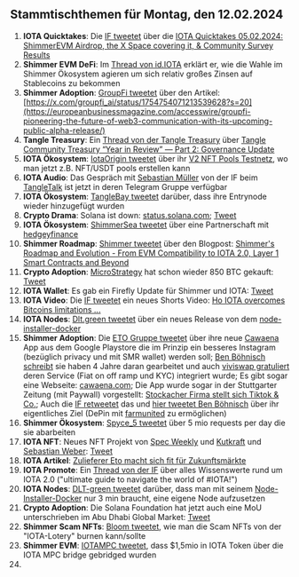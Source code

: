 ## Stammtischthemen für Montag, den 12.02.2024

1. **IOTA Quicktakes**: Die [IF tweetet]() über die [IOTA Quicktakes 05.02.2024: ShimmerEVM Airdrop, the X Space covering it, & Community Survey Results](https://www.youtube.com/watch?v=8ofEFbDiVHc)
2. **Shimmer EVM DeFi**: Im [Thread von id.IOTA](https://x.com/id_iota/status/1754619563331944822?s=20) erklärt er, wie die Wahle im Shimmer Ökosystem agieren um sich relativ großes Zinsen auf Stablecoins zu bekommen
3. **Shimmer Adoption**: [GroupFi tweetet](https://x.com/groupfi_ai/status/1754754071213539628?s=20) über den Artikel: [https://x.com/groupfi_ai/status/1754754071213539628?s=20](https://europeanbusinessmagazine.com/accesswire/groupfi-pioneering-the-future-of-web3-communication-with-its-upcoming-public-alpha-release/)
4. **Tangle Treasury**: Ein [Thread von der Tangle Treasury](https://x.com/TangleTreasury/status/1754670543184269778?s=20) über [Tangle Community Treasury “Year in Review” — Part 2: Governance Update](https://medium.com/@jamesjdsutton/tangle-community-treasury-year-in-review-part-2-governance-update-d0bd987a24c8)
5. **IOTA Ökosystem**: [IotaOrigin tweetet](https://x.com/origin_iota/status/1754774950664151438?s=20) über ihr [V2 NFT Pools Testnetz](https://set.snippool.xyz/Collections), wo man jetzt z.B. NFT/USDT pools erstellen kann
6. **IOTA Audio**: Das Gespräch mit [Sebastian Müller](https://twitter.com/NaitsabesMue) von der IF beim [TangleTalk](https://twitter.com/tangle_talk) ist jetzt in deren Telegram Gruppe verfügbar
7. **IOTA Ökosystem**: [TangleBay tweetet](https://x.com/tanglebay/status/1754822641356058864?s=20) darüber, dass ihre Entrynode wieder hinzugefügt wurden
8. **Crypto Drama**: Solana ist down: [status.solana.com](https://status.solana.com/); [Tweet](https://twitter.com/SolanaStatus/status/1754813351945789491)
9. **IOTA Ökosystem**: [ShimmerSea tweetet](https://x.com/ShimmerSeaDEX/status/1754848610779353479?s=20) über eine Partnerschaft mit [hedgeyfinance](https://twitter.com/hedgeyfinance)
10. **Shimmer Roadmap**: [Shimmer tweetet](https://x.com/shimmernet/status/1754867552746881491?s=20) über den Blogpost: [Shimmer's Roadmap and Evolution - From EVM Compatibility to IOTA 2.0, Layer 1 Smart Contracts and Beyond](https://blog.shimmer.network/shimmers-roadmap-and-evolution/)
11. **Crypto Adoption**: [MicroStrategy](https://twitter.com/MicroStrategy) hat schon wieder 850 BTC gekauft: [Tweet](https://x.com/saylor/status/1754976122607980726?s=20)
12. **IOTA Wallet**: Es gab ein Firefly Update für Shimmer und IOTA: [Tweet](https://x.com/Vrom14286662/status/1754947049890447396?s=20)
13. **IOTA Video**: Die [IF tweetet](https://x.com/iota/status/1754913093589623191?s=20) ein neues Shorts Video: [Ho IOTA overcomes Bitcoins limitations ...](https://www.youtube.com/shorts/kHHaoFYmKDc)
14. **IOTA Nodes**: [Dlt.green tweetet](https://x.com/dlt_green/status/1754985924029456851?s=20) über ein neues Release von dem [node-installer-docker](https://github.com/dlt-green/node-installer-docker)
15. **Shimmer Adoption**: Die [ETO Gruppe tweetet](https://x.com/EtoGruppe/status/1755125561846874304?s=20) über ihre neue [Cawaena](https://play.google.com/store/search?q=cawaena&c=apps&gl=DE) App aus dem Google Playstore die im Prinzip ein besseres Instagram (bezüglich privacy und mit SMR wallet) werden soll; [Ben Böhnisch schreibt](https://x.com/BenBoenisch/status/1755144561502904825?s=20) sie haben 4 Jahre daran gearbeitet und auch [viviswap gratuliert](https://x.com/viviswapcom/status/1755148061028839903?s=20) deren Service (Fiat on off ramp und KYC) integriert wurde; Es gibt sogar eine Webseite: [cawaena.com](https://cawaena.com/#/main/home); Die App wurde sogar in der Stuttgarter Zeitung (mit Paywall) vorgestellt: [Stockacher Firma stellt sich Tiktok & Co.](https://www.stuttgarter-zeitung.de/inhalt.neue-app-entwickelt-stockacher-firma-stellt-sich-tiktok-co.19eed20c-d94b-407e-b060-445c06235be2.html); Auch die [IF retweetet](https://x.com/iota/status/1755514007740400000?s=20) das und [hier tweetet Ben Böhnisch](https://x.com/BenBoenisch/status/1755517436143522148?s=20) über ihr eigentliches Ziel (DePin mit [farmunited](https://twitter.com/FarmUnited) zu ermöglichen)
16. **Shimmer Ökosystem**: [Spyce_5 tweetet](https://x.com/SPYCE_5/status/1755172635464413309?s=20) über 5 mio requests per day die sie abarbeiten
17. **IOTA NFT**: Neues NFT Projekt von [Spec Weekly](https://twitter.com/SpecWeekly) und [Kutkraft](https://twitter.com/kutkraft) und [Sebastian Weber](https://twitter.com/Sebasti65365174): [Tweet](https://x.com/SpecWeekly/status/1755186256911421729?s=20)
18. **IOTA Artikel**: [Zulieferer Eto macht sich fit für Zukunftsmärkte](https://www.schwaebische.de/wirtschaft/zulieferer-eto-macht-sich-fit-fuer-zukunftsmaerkte-2250370)
19. **IOTA Promote**: Ein [Thread von der IF](https://x.com/iota/status/1755260133121175954?s=20) über alles Wissenswerte rund um IOTA 2.0 ("ultimate guide to navigate the world of #IOTA!")
20. **IOTA Nodes**: [DLT-green tweetet](https://x.com/dlt_green/status/1755276718636437622?s=20) darüber, dass man mit seinem [Node-Installer-Docker](https://github.com/dlt-green/node-installer-docker) nur 3 min braucht, eine eigene Node aufzusetzen
21. **Crypto Adoption**: Die Solana Foundation hat jetzt auch eine MoU unterschrieben im Abu Dhabi Global Market: [Tweet](https://x.com/ADGlobalMarket/status/1755560414186754173?s=20)
22. **Shimmer Scam NFTs**: [Bloom tweetet](https://x.com/bloomwalletio/status/1755566233666064479?s=20), wie man die Scam NFTs von der "IOTA-Lotery" burnen kann/sollte
23. **Shimmer EVM**: [IOTAMPC tweetet](https://x.com/iotampc/status/1755546510111252798?s=20), dass $1,5mio in IOTA Token über die IOTA MPC bridge gebridged wurden
24. 
